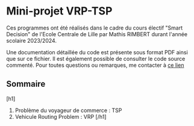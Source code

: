 # Mini-projet VRP-TSP

Ces programmes ont été réalisés dans le cadre du cours électif "Smart Decision" de l'Ecole Centrale de Lille par Mathis RIMBERT durant l'année scolaire 2023/2024. 

Une documentation détaillée du code est présente sous format PDF ainsi que sur ce fichier. Il est également possible de consulter le code source commenté. Pour toutes questions ou remarques, me contacter à  [ce lien](mailto:mathis.rimbert@centrale.centralelille.fr)

## Sommaire

[h1]
1. Problème du voyageur de commerce : TSP
2. Vehicule Routing Problem : VRP
[/h1]
